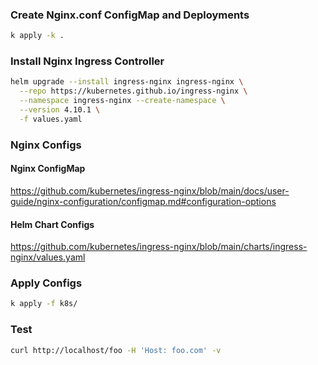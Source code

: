 ### Create Nginx.conf ConfigMap and Deployments

```sh
k apply -k .
```

### Install Nginx Ingress Controller

```sh
helm upgrade --install ingress-nginx ingress-nginx \
  --repo https://kubernetes.github.io/ingress-nginx \
  --namespace ingress-nginx --create-namespace \
  --version 4.10.1 \
  -f values.yaml
```

### Nginx Configs

#### Nginx ConfigMap
https://github.com/kubernetes/ingress-nginx/blob/main/docs/user-guide/nginx-configuration/configmap.md#configuration-options


#### Helm Chart Configs
https://github.com/kubernetes/ingress-nginx/blob/main/charts/ingress-nginx/values.yaml

### Apply Configs

```sh
k apply -f k8s/
```
### Test

```sh
curl http://localhost/foo -H 'Host: foo.com' -v
```

